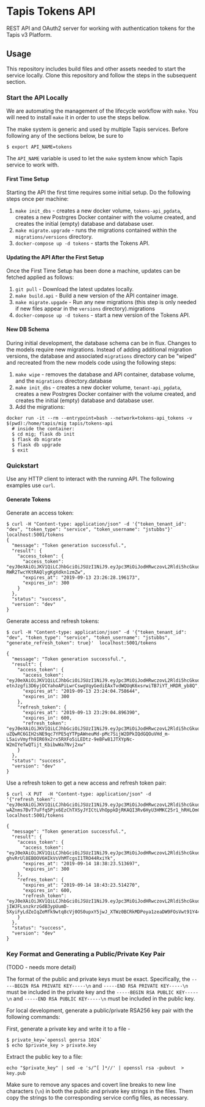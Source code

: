 # Tapis Tokens API

REST API and OAuth2 server for working with authentication tokens for the Tapis v3 Platform.

## Usage
This repository includes build files and other assets needed to start the service locally. Clone this
repository and follow the steps in the subsequent section.

### Start the API Locally
We are automating the management of the lifecycle workflow with `make`. You will need to install `make` it in order
to use the steps bellow.

The make system is generic and used by multiple Tapis services. Before following any of the sections below,
be sure to

```
$ export API_NAME=tokens
```

The `API_NAME` variable is used to let the `make` system know which Tapis service to work with.


#### First Time Setup
Starting the API the first time requires some initial setup. Do the following steps once per machine:

1. `make init_dbs` - creates a new docker volume, `tokens-api_pgdata`, creates a new Postrgres
Docker container with the volume created, and creates the initial (empty) database and database user.
2. `make migrate.upgrade` - runs the migrations contained within the `migrations/versions` directory.
3. `docker-compose up -d tokens` - starts the Tokens API.

#### Updating the API After the First Setup
Once the First Time Setup has been done a machine, updates can be fetched applied as follows:

1. `git pull` - Download the latest updates locally.
2. `make build.api` - Build a new version of the API container image.
3. `make migrate.upgade` - Run any new migrations (this step is only needed if new files appear in the `versions`
directory).migrations
4. `docker-compose up -d tokens` - start a new version of the Tokens API.

#### New DB Schema
During initial development, the database schema can be in flux. Changes to the models require new migrations. Instead of
adding additional migration versions, the database and associated `migrations` directory can be "wiped" and recreated
from the new models code using the following steps:

1. `make wipe` - removes the database and API container, database volume, and the `migrations` directory.database
2. `make init_dbs` - creates a new docker volume, `tenant-api_pgdata`, creates a new Postrgres
Docker container with the volume created, and creates the initial (empty) database and database user.
3. Add the migrations:

```
docker run -it --rm --entrypoint=bash --network=tokens-api_tokens -v $(pwd):/home/tapis/mig tapis/tokens-api
  # inside the container:
  $ cd mig; flask db init
  $ flask db migrate
  $ flask db upgrade
  $ exit
```

### Quickstart
Use any HTTP client to interact with the running API. The following examples use `curl`.

#### Generate Tokens

Generate an access token:

```
$ curl -H "Content-type: application/json" -d '{"token_tenant_id": "dev", "token_type": "service", "token_username": "jstubbs"}'  localhost:5001/tokens
{
  "message": "Token generation successful.",
  "result": {
    "access_token": {
      "access_token": "eyJ0eXAiOiJKV1QiLCJhbGciOiJSUzI1NiJ9.eyJpc3MiOiJodHRwczovL2Rldi5hcGkudGFwaXMuaW8vdG9rZW5zL3YzIiwic3ViIjoiZGV2QGpzdHViYnMiLCJ0ZW5hbnRfaWQiOiJkZXYiLCJ0b2tlbl90eXBlIjoiYWNjZXNzIiwiZGVsZWdhdGlvbiI6ZmFsc2UsInVzZXJuYW1lIjoianN0dWJicyIsImFjY291bnRfdHlwZSI6InNlcnZpY2UiLCJleHAiOjE1Njg0MTcxODh9.JBTEK81Uvb1FNRFRm6oLt2Fog3OHmJa9Z4kkRAo7LQlYSbZZdHxXnzTtCXXTrYr7YFIHTQ8xcNLRjwT5nUOaLlmu8qzrjanRbC1XQHZa4jRUOK2ARBUZRK9yVaf2uvbBRJLW_Krzo90p3Pn-RWR2TwcYKtRAQlygKgXdkn1zmZw",
      "expires_at": "2019-09-13 23:26:28.196173",
      "expires_in": 300
    }
  },
  "status": "success",
  "version": "dev"
}

```

Generate access and refresh tokens:

```
$ curl -H "Content-type: application/json" -d '{"token_tenant_id": "dev", "token_type": "service", "token_username": "jstubbs", "generate_refresh_token": true}'  localhost:5001/tokens

{
  "message": "Token generation successful.",
  "result": {
    "access_token": {
      "access_token": "eyJ0eXAiOiJKV1QiLCJhbGciOiJSUzI1NiJ9.eyJpc3MiOiJodHRwczovL2Rldi5hcGkudGFwaXMuaW8vdG9rZW5zL3YzIiwic3ViIjoiZGV2QGpzdHViYnMiLCJ0ZW5hbnRfaWQiOiJkZXYiLCJ0b2tlbl90eXBlIjoiYWNjZXNzIiwiZGVsZWdhdGlvbiI6ZmFsc2UsInVzZXJuYW1lIjoianN0dWJicyIsImFjY291bnRfdHlwZSI6InNlcnZpY2UiLCJleHAiOjE1Njg0MTcwNDR9.ZE_JqYRhpkAIyExgKP7YAIEIFNROJ4oft0G_dX1Q4WlPmCio2OQ4ajcxEjbfMUgPaFVBIgZ0IOQ76xaWIqtjVyoecCzJDX6U6RLEa-etnJzgfi3D6yjOCYahoAPiLwrCswgVqyGediEAxTvdWQUqK6xsrwiTB7iYT_HRDR_yb8Q",
      "expires_at": "2019-09-13 23:24:04.758644",
      "expires_in": 300
    },
    "refresh_token": {
      "expires_at": "2019-09-13 23:29:04.896390",
      "expires_in": 600,
      "refresh_token": "eyJ0eXAiOiJKV1QiLCJhbGciOiJSUzI1NiJ9.eyJpc3MiOiJodHRwczovL2Rldi5hcGkudGFwaXMuaW8vdG9rZW5zL3YzIiwic3ViIjoiZGV2QGpzdHViYnMiLCJ0ZW5hbnRfaWQiOiJkZXYiLCJ0b2tlbl90eXBlIjoicmVmcmVzaCIsInVzZXJuYW1lIjoianN0dWJicyIsImFjY291bnRfdHlwZSI6InNlcnZpY2UiLCJleHAiOjE1Njg0MTczNDQsImFjY2Vzc190b2tlbiI6eyJpc3MiOiJodHRwczovL2Rldi5hcGkudGFwaXMuaW8vdG9rZW5zL3YzIiwic3ViIjoiZGV2QGpzdHViYnMiLCJ0ZW5hbnRfaWQiOiJkZXYiLCJ0b2tlbl90eXBlIjoiYWNjZXNzIiwiZGVsZWdhdGlvbiI6ZmFsc2UsInVzZXJuYW1lIjoianN0dWJicyIsImFjY291bnRfdHlwZSI6InNlcnZpY2UifX0.rdCY7xGTIyMa04AtxIKeBCV06i0dI4kJC0R-uZQwRC6GIH2sNE9qc7YPE5qYTPpAWneuMd-pMc7SijW2DPkIQdGQOuVHd_m-L5aivVmyfh9IR69x2rx5RXFo5iLEDtz-9eBFw81JTXYpNc-W2mIYeTwQTijt_KbibwWa7Nvj2xw"
    }
  },
  "status": "success",
  "version": "dev"
}
```

Use a refresh token to get a new access and refresh token pair:

```
$ curl -X PUT  -H "Content-type: application/json" -d '{"refresh_token": "eyJ0eXAiOiJKV1QiLCJhbGciOiJSUzI1NiJ9.eyJpc3MiOiJodHRwczovL2Rldi5hcGkudGFwaXMuaW8vdG9rZW5zL3YzIiwic3ViIjoiZGV2QGpzdHViYnMiLCJ0ZW5hbnRfaWQiOiJkZXYiLCJ0b2tlbl90eXBlIjoicmVmcmVzaCIsImV4cCI6MTU2ODQ4NjIxMywiYWNjZXNzX3Rva2VuIjp7ImlzcyI6Imh0dHBzOi8vZGV2LmFwaS50YXBpcy5pby90b2tlbnMvdjMiLCJzdWIiOiJkZXZAanN0dWJicyIsInRlbmFudF9pZCI6ImRldiIsInRva2VuX3R5cGUiOiJhY2Nlc3MiLCJkZWxlZ2F0aW9uIjpmYWxzZSwidXNlcm5hbWUiOiJqc3R1YmJzIiwiYWNjb3VudF90eXBlIjoic2VydmljZSIsInR0bCI6MzAwfX0.d6L2s6uLidgsSpnoDsRB2qKJhpiK7moUX6Hd-wAZnms7BvT7uFfq5Pjx6EzChTXSyJYICtLVhOppkDjRKAQI3Rv6HyU3HMKC25r1_hRHLOmCzA2OK3G8Zm8cMAW8iAiamRCriocdxqnWignmDiuRmTGyhLeb2RGtYccX_yz3Hbw"}'  localhost:5001/tokens

{
  "message": "Token generation successful.",
  "result": {
    "access_token": {
      "access_token": "eyJ0eXAiOiJKV1QiLCJhbGciOiJSUzI1NiJ9.eyJpc3MiOiJodHRwczovL2Rldi5hcGkudGFwaXMuaW8vdG9rZW5zL3YzIiwic3ViIjoiZGV2QGpzdHViYnMiLCJ0ZW5hbnRfaWQiOiJkZXYiLCJ0b2tlbl90eXBlIjoiYWNjZXNzIiwiZGVsZWdhdGlvbiI6ZmFsc2UsInVzZXJuYW1lIjoianN0dWJicyIsImFjY291bnRfdHlwZSI6InNlcnZpY2UiLCJleHAiOjE1Njg0ODYzMDN9.KBChtfKzuMqgQimFEkrSuc8XZHjStlsB8V6VnbKcIk_uIGTvXYI6rHY8KEC_b8DCaqP6Wm8eDslN4TP5O9XWkqTAG_ZMmk4VIFZNJFFyUcGth5eYdxuiFcDoRqd79zgVrrdp-ghvRrUl8EBOOV6HIkVsVhMTcgsI1TRO44RxiYk",
      "expires_at": "2019-09-14 18:38:23.513697",
      "expires_in": 300
    },
    "refres_token": {
      "expires_at": "2019-09-14 18:43:23.514270",
      "expires_in": 600,
      "refresh_token": "eyJ0eXAiOiJKV1QiLCJhbGciOiJSUzI1NiJ9.eyJpc3MiOiJodHRwczovL2Rldi5hcGkudGFwaXMuaW8vdG9rZW5zL3YzIiwic3ViIjoiZGV2QGpzdHViYnMiLCJ0ZW5hbnRfaWQiOiJkZXYiLCJ0b2tlbl90eXBlIjoicmVmcmVzaCIsImV4cCI6MTU2ODQ4NjYwMywiYWNjZXNzX3Rva2VuIjp7ImlzcyI6Imh0dHBzOi8vZGV2LmFwaS50YXBpcy5pby90b2tlbnMvdjMiLCJzdWIiOiJkZXZAanN0dWJicyIsInRlbmFudF9pZCI6ImRldiIsInRva2VuX3R5cGUiOiJhY2Nlc3MiLCJkZWxlZ2F0aW9uIjpmYWxzZSwidXNlcm5hbWUiOiJqc3R1YmJzIiwiYWNjb3VudF90eXBlIjoic2VydmljZSIsInR0bCI6MzAwfX0.TWcAX0N9UpNqvjAMsoAvURL-jIWJFLsnzkrzGdB3ypUumD-5XyiFyLdZeIqZeMfk9wtq8cVj0OS0upxY5jwJ_XTWz0BCRkMDPoya1zeaDW9FOsVwt91Y44aB8u9KzNf7hywd5tI3kikwUAGi0FsJXuvpkkwAzM1mk3I8plX8uQM"
    }
  },
  "status": "success",
  "version": "dev"
}

```

### Key Format and Generating a Public/Private Key Pair
(TODO - needs more detail)

The format of the public and private keys must be exact. Specifically, the `-----BEGIN RSA PRIVATE KEY-----\n`
and `-----END RSA PRIVATE KEY-----\n` must be included in the private key
and the `-----BEGIN RSA PUBLIC KEY-----\n` and `-----END RSA PUBLIC KEY-----\n` must
be included in the public key. 

For local development, generate a public/private RSA256 key pair with the following commands:

First, generate a private key and write it to a file -  
```
$ private_key=`openssl genrsa 1024`
$ echo $private_key > private.key
```

Extract the public key to a file:
```
echo "$private_key" | sed -e 's/^[ ]*//' | openssl rsa -pubout  > key.pub
```

Make sure to remove any spaces and covert line breaks to new line characters (`\n`)
in both the public and private key strings in the files. Them copy the strings
to the corresponding service config files, as necessary.

